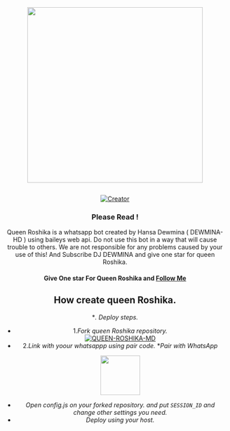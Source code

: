 <div class = "repo" align = "center">
 
<a href = "#">
<img src = "https://i.ibb.co/dfkL19B/20241019-101138.jpg"  width="400" height="400">
</img>
 <p align="center">
  <a href="#"><img src="http://readme-typing-svg.herokuapp.com?color=ff00ab&center=true&vCenter=true&multiline=false&lines=QUEEN+ROSHIKA+WHATSAPP+BOT" alt="">
</p>
    <p align="center">
<a href="#"><img title="Creator" src="https://img.shields.io/badge/Creator-HANSA_DEWMINA-red.svg?style=for-the-badge&logo=github"></a>

### Please Read !
Queen Roshika is a whatsapp bot created by Hansa Dewmina ( DEWMINA-HD ) using baileys web api. Do not use this bot in a way that will cause trouble to others. 
We are not responsible for any problems caused by your use of this!
And Subscribe DJ DEWMINA and give one star for queen Roshika.
</br>
#### Give One star For Queen Roshika and [Follow Me](https://github.com/DEWMINA-HD) 

## How create queen Roshika.

**. Deploy steps.*
 - 1._Fork queen Roshika repository._
    <br>
    <a href="https://github.com/DEWMINA-HD/QUEEN-ROSHIKA/fork"><img title="QUEEN-ROSHIKA-MD" src="https://img.shields.io/badge/FORK QUEEN_ROSHIKA-h?color=black&style=for-the-badge&logo=stackshare"></a>
 - 2._Link with yoour whatsappp using pair code._
   **Pair with WhatsApp* 
   <p align="center">
       <a href="https://pair-web-public.koyeb.app">
         <img src="https://play-lh.googleusercontent.com/901aMQFFnVoX2T-YuJmTIwpPve_SUgMv_QSyzMSPtAqt_l0CyXN1DxfD6xXU0r2f9iM=w240-h480-rw" width="90" />
       </a>
   </p>
 - _Open config.js on your forked repository. and put `SESSION_ID` and change other settings you need._
 - _Deploy using your host._
   </br>

